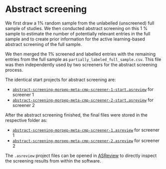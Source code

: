 # Abstract screening

We first draw a 1% random sample from the unlabelled (unscreened) full sample of studies. We then conducted abstract screening on this 1 % sample to estimate the number of potentially relevant entries in the full sample and to create prior information for the active learning-based abstract screening of the full sample. 

We then merged the 1% screened and labelled entries with the remaining entries from the full sample as `partially_labeled_full_sample.csv`. This file was then independently used by two screeners for the abstract screening process. 

The identical start projects for abstract screening are:

- [`abstract-screening-morpep-meta-cmp-screener-1-start.asreview`](data/study_search/database_search/processed/abstract_screening/abstract-screening-morpep-meta-cmp-screener-1-start.asreview) for screener 1
- [`abstract-screening-morpep-meta-cmp-screener-2-start.asreview`](data/study_search/database_search/processed/abstract_screening/abstract-screening-morpep-meta-cmp-screener-2-start.asreview) for screener 2

After the abstract screening finished, the final files were stored in the respective folder as: 

- [`abstract-screening-morpep-meta-cmp-screener-1.asreview`](data/study_search/database_search/processed/post_AS/screener_1_data/abstract-screening-morpep-meta-cmp-screener-1.asreview) for screener 1
- [`abstract-screening-morpep-meta-cmp-screener-2.asreview`](data/study_search/database_search/processed/post_AS/screener_2_data/abstract-screening-morpep-meta-cmp-screener-2.asreview) for screener 2

The `.asreview` project files can be opened in [ASReview](https://asreview.nl/) to directly inspect the screening results from within the software. 
